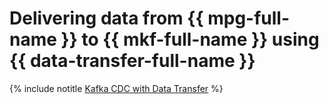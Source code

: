 # Delivering data from {{ mpg-full-name }} to {{ mkf-full-name }} using {{ data-transfer-full-name }}

{% include notitle [Kafka CDC with Data Transfer](../../_tutorials/dataplatform/kafka-cdc-data-transfer.md) %}

